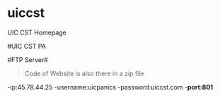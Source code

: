 # uiccst
UIC CST Homepage

#UIC CST PA

#FTP Server#
>Code of Website is also there in a zip file

-ip:45.78.44.25
-username:uicpanics
-password:uiccst.com
-**port:801**
